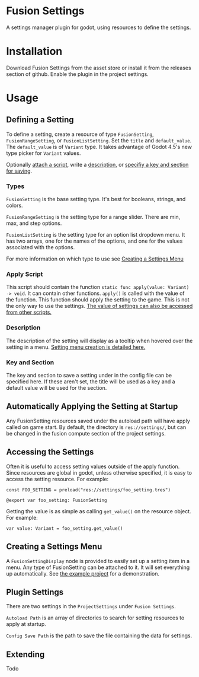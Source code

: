 # Fusion Settings

A settings manager plugin for godot, using resources to define the settings.

# Installation

Download Fusion Settings from the asset store or install it from the releases section of github. Enable the plugin in the project settings.

# Usage

## Defining a Setting

To define a setting, create a resource of type `FusionSetting`, `FusionRangeSetting`, or `FusionListSetting`. Set the `title` and `default_value`. The `default_value` is of `Variant` type. It takes advantage of Godot 4.5's new type picker for `Variant` values.

Optionally [attach a script](#apply-script), write a [description](#description), or [specifiy a key and section for saving](#key-and-section).

### Types

`FusionSetting` is the base setting type. It's best for booleans, strings, and colors.

`FusionRangeSetting` is the setting type for a range slider. There are min, max, and step options.

`FusionListSetting` is the setting type for an option list dropdown menu. It has two arrays, one for the names of the options, and one for the values associated with the options.

For more information on which type to use see [Creating a Settings Menu](#creating-a-settings-menu)

### Apply Script

This script should contain the function `static func apply(value: Variant) -> void`. It can contain other functions. `apply()` is called with the value of the function. This function should apply the setting to the game. This is not the only way to use the settings. [The value of settings can also be accessed from other scripts.](#accessing-the-settings)

### Description

The description of the setting will display as a tooltip when hovered over the setting in a menu. [Setting menu creation is detailed here.](#creating-a-settings-menu)

### Key and Section

The key and section to save a setting under in the config file can be specified here. If these aren't set, the title will be used as a key and a default value will be used for the section.

## Automatically Applying the Setting at Startup

Any FusionSetting resources saved under the autoload path will have apply called on game start. By default, the directory is `res://settings/`, but can be changed in the fusion compute section of the project settings.

## Accessing the Settings

Often it is useful to access setting values outside of the apply function. Since resources are global in godot, unless otherwise specified, it is easy to access the setting resource. For example:

```gdscript
const FOO_SETTING = preload("res://settings/foo_setting.tres")

@export var foo_setting: FusionSetting
```

Getting the value is as simple as calling `get_value()` on the resource object. For example:

```gdscript
var value: Variant = foo_setting.get_value()
```

## Creating a Settings Menu

A `FusionSettingDisplay` node is provided to easily set up a setting item in a menu. Any type of FusionSetting can be attached to it. It will set everything up automatically. See [the example project](addons/fusion_settings/example/) for a demonstration.

## Plugin Settings

There are two settings in the `ProjectSettings` under `Fusion Settings`.

`Autoload Path` is an array of directories to search for setting resources to apply at startup.

`Config Save Path` is the path to save the file containing the data for settings.

## Extending

Todo
